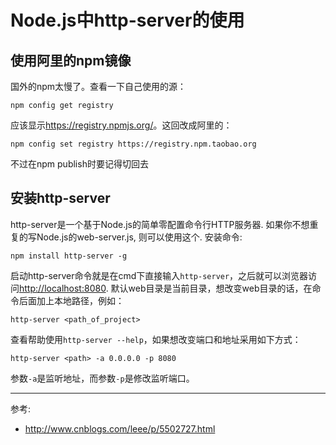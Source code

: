 Node.js中http-server的使用
=======


## 使用阿里的npm镜像
国外的npm太慢了。查看一下自己使用的源：
```
npm config get registry
```
应该显示<https://registry.npmjs.org/>。这回改成阿里的：
```
npm config set registry https://registry.npm.taobao.org
```
不过在npm publish时要记得切回去



## 安装http-server
http-server是一个基于Node.js的简单零配置命令行HTTP服务器. 如果你不想重复的写Node.js的web-server.js, 则可以使用这个.
安装命令:
```
npm install http-server -g
```

启动http-server命令就是在cmd下直接输入`http-server`，之后就可以浏览器访问<http://localhost:8080>.
默认web目录是当前目录，想改变web目录的话，在命令后面加上本地路径，例如：
```
http-server <path_of_project>
```
查看帮助使用`http-server --help`，如果想改变端口和地址采用如下方式：
```
http-server <path> -a 0.0.0.0 -p 8080
```
参数`-a`是监听地址，而参数`-p`是修改监听端口。




------------
参考:

- <http://www.cnblogs.com/leee/p/5502727.html>
